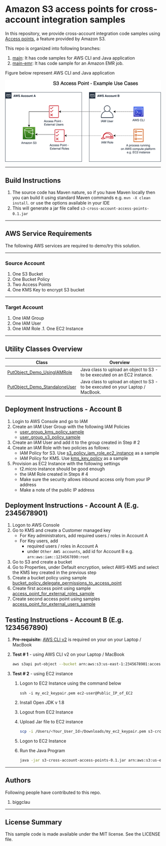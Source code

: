 # Amazon S3 access points for cross-account integration samples

In this repository, we provide cross-account integration code samples using [Access points](https://docs.aws.amazon.com/AmazonS3/latest/dev/access-points.html), a feature provided by Amazon S3. 

This repo is organized into following branches:

1. [main](https://github.com/aws-samples/amazon-s3-access-points-for-cross-account-integration-samples/tree/main): It has code samples for AWS CLI and Java application 
2. [main-emr](https://github.com/aws-samples/amazon-s3-access-points-for-cross-account-integration-samples/tree/main-emr): It has code sample for an Amazon EMR job.

Figure below represent AWS CLI and Java application 

![Alt](./src/main/resources/S3_Cross-account_Access_using_AccessPoints.png)

---

## Build Instructions

1. The source code has Maven nature, so if you have Maven locally then you can build it using standard Maven commands e.g. ```mvn -X clean install```. or use the options available in your IDE
2. This will generate a jar file called ```s3-cross-account-access-points-0.1.jar```

---

## AWS Service Requirements

The following AWS services are required to demo/try this solution.

---

### Source Account

1. One S3 Bucket
1. One Bucket Policy
1. Two Access Points
1. One KMS Key to encrypt S3 bucket

---

### Target Account

1. One IAM Group
1. One IAM User
1. One IAM Role
.1. One EC2 Instance

---

## Utility Classes Overview

| Class | Overview|
|-------------------------------------------------------------- | -------------- |
| [PutObject_Demo_UsingIAMRole](./src/main/java/com/amazonaws/s3/accesspoints/PutObject_Demo_UsingIAMRole.java) | Java class to upload an object to S3 - to be executed on an EC2 instance.|
| [PutObject_Demo_StandaloneUser](./src/main/java/com/amazonaws/s3/accesspoints/PutObject_Demo_StandaloneUser.java) | Java class to upload an object to S3 - to be executed on your Laptop / MacBook.|

## Deployment Instructions - Account B

1. Login to AWS Console and go to IAM
1. Create an IAM User Group  with the following IAM Policies
   - [user_group_kms_policy_sample](./src/main/resources/user_group_kms_policy_sample.json)
   - [user_group_s3_policy_sample](./src/main/resources/user_group_s3_policy_sample.json)
1. Create an IAM User and add it to the  group created in  Step # 2
1. Create an IAM Role with two policies as follows:
   - IAM Policy for S3. Use [s3_policy_iam_role_ec2_instance](./src/main/resources/s3_policy_iam_role_ec2_instance.json) as a sample
   - IAM Policy for KMS. Use [kms_key_policy](./src/main/resources/kms_key_policy.json) as a sample
1. Provision as EC2 Instance with the following settings
   - t2.micro instance should be good enough
   - the IAM Role created in Steps # 4
   - Make sure the security allows inbound access only from your IP address
   - Make a note of the public IP address

## Deployment Instructions - Account A (E.g. 2345678901)

1. Logon to AWS Console
1. Go to KMS and create a Customer managed key
   - For Key administrators, add required users / roles in Account A
   - For Key users, add
      - required users / roles in Account A
      - under ```Other AWS accounts```, add id for Account B e.g. ```arn:aws:iam::1234567890:root```
1. Go to S3 and create a bucket
1. Go to Properties, under Default encryption, select AWS-KMS and select the KMS key created in the previous step
1. Create a bucket policy using sample [bucket_policy_delegate_permissions_to_access_point](./src/main/resources/bucket_policy_delegate_permissions_to_access_point.json)
1. Create first access point using sample [access_point_for_external_roles_sample](./src/main/resources/access_point_for_external_roles_sample.json)
1. Create second access point using samples [access_point_for_external_users_sample](./src/main/resources/access_point_for_external_users_sample.json)

## Testing Instructions - Account B (E.g. 1234567890)

1. **Pre-requisite:** [AWS CLI v2](https://docs.aws.amazon.com/cli/latest/userguide/install-cliv2.html) is required on your on your Laptop / MacBook
1. **Test # 1** - using AWS CLI v2 on your Laptop / MacBook

   ```bash
   aws s3api put-object --bucket arn:aws:s3:us-east-1:2345678901:accesspoint/access-point-external-users --key <Object_Name> --body <Object_Path> --profile default
   ```

1. **Test # 2** - using EC2 instance

   1. Logon to EC2 Instance using the command below

      ```ssh -i my_ec2_keypair.pem ec2-user@Public_IP_of_EC2```

   1. Install Open JDK v 1.8
   1. Logout from EC2 Instance
   1. Upload Jar file to EC2 instance

      ```bash
      scp -i /Users/<Your_User_Id>/Downloads/my_ec2_keypair.pem s3-cross-account-access-points-0.1.jar ec2-user@<Public_IP_of_EC2>:/home/ec2-user/
      ```

   1. Logon to EC2 Instance

   1. Run the Java Program

      ```bash
      java -jar s3-cross-account-access-points-0.1.jar arn:aws:s3:us-east-1:2345678901:accesspoint/access-point-external-roles from_ec2_instance us-east-1
      ```

---

## Authors

Following people have contributed to this repo.

1. biggclau

---

## License Summary

This sample code is made available under the MIT license. See the LICENSE file.

